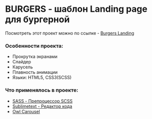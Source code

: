 # BURGERS - шаблон Landing page для бургерной

Посмотреть этот проект можно по ссылке - [Burgers Landing](https://dexter-freeman.github.io/burgers/ "Burgers Landing")


<h3>Особенности проекта:</h3>
<ul>
	<li>Прокрутка экранами</li>
    <li>Слайдер</li>
	<li>Карусель</li>
    <li>Плавность анимации</li>
    <li>Языки: HTML5, CSS3(SCSS)</li>
</ul>

<h3>Что применялось в проекте:</h3>

<ul>
	<li><a href="http://sass-scss.ru" target="_blank">SASS - Препроцессор SCSS</a></li>
    <li><a href="http://sublimetext.com" target="_blank">Sublimetext  - Редактор кода</a></li>
    <li><a href="https://owlcarousel2.github.io/OwlCarousel2/" target="_blank">Owl Carousel</a></li>
</ul>
